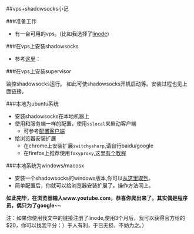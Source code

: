##vps+shadowsocks小记

###准备工作
* 有一台可用的vps。(比如我选择了[linode])

###在vps上安装shadowsocks

* 参考[这里]：

###在vps上安装supervisor

监控shadowsocks运行。
如此可使shadowsocks开机启动等。安装过程也见上面链接。


###本地为ubuntu系统
* 安装shadowsocks在本地机器上
* 使用和服务端一样的配置，使用`sslocal`来启动客户端
	* 可参考[配置客户端]
* 给浏览器安装扩展
	* 在chrome上安装扩展`switchysharp`,请自行baidu/google
	* 在firefox上推荐使用`foxyproxy`,这里[有个教程]

###本地系统为windows/macosx
* 安装一个shadowsocks的windows版本,你可以[从这里取到]。
* 简单配置后，你就可以给浏览器安装扩展了。操作方法同上。

**如此完毕，在浏览器输入www.youtube.com，恭喜你爬出来了。其实偶是程序员，偶只为了google~~**


注：如果你使用我文中的链接注册了linode,使用3个月后，我可以获得官方给的$20，你可以找我平分：）于人有利，于已无损，不妨为之。）


[linode]: https://www.linode.com/?r=3cf6f5721f63883d30708715bbc6a608adc2fcf4
[这里]: http://www.inkrope.com/archives/1622
[配置客户端]: http://www.6zou.net/tech/shadowsocks-how-to.html
[有个教程]: http://www.97world.com/archives/2684
[从这里取到]: http://sourceforge.net/projects/shadowsocksgui/